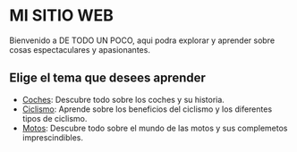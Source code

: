 # MI SITIO WEB

Bienvenido a DE TODO UN POCO, aqui podra explorar y aprender sobre cosas espectaculares y apasionantes.

## Elige el tema que desees aprender

- [Coches](coches.md): Descubre todo sobre los coches y su historia.
- [Ciclismo](ciclismo.md): Aprende sobre los beneficios del ciclismo y los diferentes tipos de ciclismo.
- [Motos](motos.md): Descubre todo sobre el mundo de las motos y sus complemetos imprescindibles.

